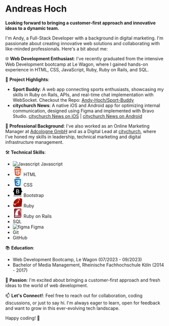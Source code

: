 # Andreas Hoch
**Looking forward to bringing a customer-first approach and innovative ideas to a dynamic team.**


I'm Andy, a Full-Stack Developer with a background in digital marketing. I'm passionate about creating innovative web solutions and collaborating with like-minded professionals. Here's a bit about me:

🌐 **Web Development Enthusiast**: I've recently graduated from the intensive Web Development bootcamp at Le Wagon, where I gained hands-on experience in HTML, CSS, JavaScript, Ruby, Ruby on Rails, and SQL.

🚀 **Project Highlights**:
- **Sport Buddy**: A web app connecting sports enthusiasts, showcasing my skills in Ruby on Rails, APIs, and real-time chat implementation with WebSocket. Checkout the Repo: [Andy-Hoch/Sport-Buddy](https://github.com/Andy-Hoch/Sport-Buddy)
- **citychurch News**: A native iOS and Android app for optimizing internal communication, designed using Figma and implemented with Bravo Studio. [citychurch News on iOS](https://citychurch.koeln/news-ios) | [citychurch News on Android](https://citychurch.koeln/news-android)

💼 **Professional Background**: I've also worked as an Online Marketing Manager at [Adcologne GmbH](https://www.adcologne.de/) and as a Digital Lead at [citychurch](https://citychurch.koeln), where I've honed my skills in leadership, technical marketing and digital infrastructure management.

🛠️ **Technical Skills**:
- <img src="https://lyqwid.com/wp-content/uploads/2015/04/Javascript-Logo.png" alt="Javascript" width="30" height="30"/> Javascript
- <img src="https://raw.githubusercontent.com/devicons/devicon/master/icons/html5/html5-original-wordmark.svg" alt="HTML" width="30" height="30"/> HTML
- <img src="https://raw.githubusercontent.com/devicons/devicon/master/icons/css3/css3-original-wordmark.svg" alt="CSS" width="30" height="30"/> CSS
- <img src="https://raw.githubusercontent.com/devicons/devicon/master/icons/bootstrap/bootstrap-plain-wordmark.svg" alt="Bootstrap" width="30" height="30"/> Bootstrap
- <img src="https://raw.githubusercontent.com/devicons/devicon/master/icons/ruby/ruby-original.svg" alt="Ruby" width="30" height="30"/> Ruby
- <img src="https://raw.githubusercontent.com/devicons/devicon/master/icons/rails/rails-original-wordmark.svg" alt="Ruby on Rails" width="30" height="30"/> Ruby on Rails
- SQL
- <img src="https://www.vectorlogo.zone/logos/figma/figma-icon.svg" alt="figma" width="30" height="30"/> Figma
- Git
- GitHub

📚 **Education**:
- Web Development Bootcamp, Le Wagon (07/2023 - 09/2023)
- Bachelor of Media Management, Rheinische Fachhochschule Köln (2014 - 2017)

🌟 **Passion**: I'm excited about bringing a customer-first approach and fresh ideas to the world of web development.

📫 **Let's Connect!**: Feel free to reach out for collaboration, coding discussions, or just to say hi. I'm always eager to learn, open for feedback and want to grow in this ever-evolving tech landscape.

Happy coding! 🚀
